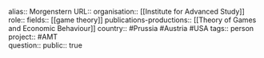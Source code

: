 alias:: Morgenstern
URL::
organisation:: [[Institute for Advanced Study]] 
role::
fields:: [[game theory]] 
publications-productions:: [[Theory of Games and Economic Behaviour]] 
country:: #Prussia #Austria #USA 
tags:: person
project:: #AMT  
question::
public:: true
